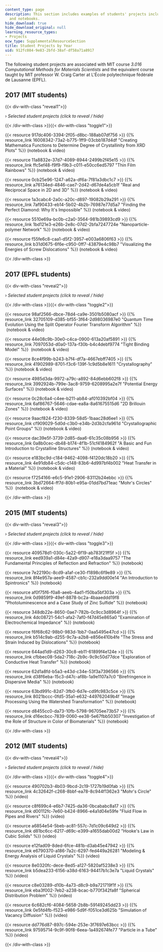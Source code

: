 ```yaml
---
content_type: page
description: This section includes examples of students' projects including videos
  and notebooks.
hide_download: true
hide_download_original: null
learning_resource_types:
- Projects
ocw_type: SupplementalResourceSection
title: Student Projects by Year
uid: 912fc084-9e83-2bfd-38af-df58a71a8917
---
```


The following student projects are associated with MIT course _3.016 Computational Methods for Materials Scientists_ and the equivalent course taught by MIT professor W. Craig Carter at L'École polytechnique fédérale de Lausanne (EPFL).

2017 (MIT students)
-------------------

{{< div-with-class "reveal1">}}

› _Selected student projects (click to reveal / hide)_

{{< /div-with-class >}}{{< div-with-class "toggle1">}}

{{< resource 917dc406-3394-2f05-d8bc-188ab07df756 >}} {{% resource_link 16008342-73a2-b775-1ff9-03cbb187d4df "Creating Mathematica Functions to Determine Degree of Crystallinity from XRD Plots" %}} (notebook & video)

{{< resource 11a8832e-37d7-4089-8944-2499b2f45e15 >}} {{% resource_link ffc5ef48-f9f9-f9b3-c011-e50cc6ed5797 "Thin Film Rainbows" %}} (notebook & video)

{{< resource 0cb25e96-1247-a62a-df6a-7f81a3dbc1c7 >}} {{% resource_link a76134ed-4846-cae7-2d42-d67de4a5cb1f "Real and Reciprocal Space in 2D and 3D" %}} (notebook & video)

{{< resource 1a3cabc4-2a0c-a20c-d897-19082b29a291 >}} {{% resource_link 7af90433-eb14-5b02-4b2b-76987e77d5a7 "Finding the Perfect Diamond: Why It's Impossible" %}} (notebook & video)

{{< resource 5510e69a-bc0b-c2a0-3564-981b39893cd9 >}} {{% resource_link 1bd121e3-e26b-2e8c-07d2-2bfa7247724e "Nanoparticle-polymer Network" %}} (notebook & video)

{{< resource f55fe6c8-caa1-d5f2-3957-e003a6806f63 >}} {{% resource_link b31d0675-6f6e-c950-0ff7-43879e4c98b7 "Visualizing the Energies of Screw Dislocations" %}} (notebook & video)

{{< /div-with-class >}}

2017 (EPFL students)
--------------------

{{< div-with-class "reveal2">}}

› _Selected student projects (click to reveal / hide)_

{{< /div-with-class >}}{{< div-with-class "toggle2">}}

{{< resource 98af2566-dbce-78d4-ca9e-3501b5080acf >}} {{% resource_link 32705109-d385-bf55-3f64-2d98036987e0 "Quantum Time Evolution Using the Split Operator Fourier Transform Algorithm" %}}  (notebook & video)

{{< resource 44e08c9b-30e0-c4ca-0900-613a20af5891 >}} {{% resource_link 7097053d-d0a0-137a-f30b-b4c4debf9774 "Tight Binding Model" %}}  (notebook & video)

{{< resource 8ce4f99b-b243-b7f4-df7a-4667ebff7405 >}} {{% resource_link 41902989-8701-f3c6-139f-1c9d5b8e1611 "Crystallography" %}} (notebook & video)

{{< resource 4985d3da-9972-a79c-a892-84d6ebb602f8 >}} {{% resource_link 3992924b-799e-3ac8-9759-6208995a2e7f "Potential Energy Surfaces" %}}﻿ (notebook & video)

{{< resource 0c28c6a4-c4ee-b211-ab84-af010392bf04 >}} {{% resource_link 6af86767-5646-cdae-ea8a-8a61675515d6 "2D Brillouin Zones" %}}﻿ (notebook & video)

{{< resource 9aacf824-f230-8339-58d5-1baac28d6ee1 >}} {{% resource_link cf909029-5d0d-c3b0-e34b-2d3b2cfa961d "Crystallographic Point Groups" %}}﻿ (notebook & video)

{{< resource dac39e5f-3739-2d85-daa6-61c35c08b956 >}} {{% resource_link 0a8b0cec-db48-b174-4f1b-51cf4184962f "A Basic and Fun Introduction to Crystalline Structures" %}}﻿ (notebook & video)

{{< resource e183bc9d-c184-9462-4098-f4120dc18b20 >}} {{% resource_link 4e91db84-c5dc-c148-83b6-4d997bf4b002 "Heat Transfer in a Material" %}}﻿ (notebook & video)

{{< resource f7254166-e6c5-91e1-2906-83112b24ebbc >}} {{% resource_link 3bd72664-ff7d-80b1-e95a-01dd7bd71eac "Mohr's Circles" %}}  (notebook & video)

{{< /div-with-class >}}

2015 (MIT students)
-------------------

{{< div-with-class "reveal3">}}

› _Selected student projects (click to reveal / hide)_

{{< /div-with-class >}}{{< div-with-class "toggle3">}}

{{< resource 409578d1-030c-5a22-6f19-ab783f21ff5f >}} {{% resource_link eed939a1-d84e-42a9-d907-e18a3daa9757 "The Fundamental Principles of Reflection and Refraction" %}} (notebook)

{{< resource 7e22190c-8cd9-a1af-ce30-f1898c6f9e89 >}} {{% resource_link 8f4e957a-aee9-4587-cb1c-232a9dd00e14 "An Introduction to Spintronics" %}} (notebook)

{{< resource af0f75f6-f0a8-aeeb-4ad1-f50ba5bf303a >}} {{% resource_link 0d9859f9-49ef-8878-bc2a-4baaeddd19f8 "Photoluminescence and a Case Study of Zinc Sulfide" %}} (notebook)

{{< resource 348db22e-8650-0ae7-782b-0c9cc3d8964f >}} {{% resource_link 4dc08721-54c1-afa2-7af0-f47d45e865a0 "Examination of Electrochemical Impedance" %}} (notebook)

{{< resource f6f68c62-98b0-983d-1bb7-0aa5495e47cd >}} {{% resource_link b514c9ab-d255-9c7a-a2b8-e856e410b4fe "The Stress and Strain Induced by Dislocations" %}} (notebook)

{{< resource 644ad1d9-d263-30c8-eb11-61899f4e124e >}} {{% resource_link cfbbec08-5da2-718c-2b9c-9c9c50d77dce "Exploration of Conductive Heat Transfer" %}} (notebook)

{{< resource 62d1a8fd-b5a3-e43d-c34e-53f3a7396566 >}} {{% resource_link d38f6eba-15c3-d47c-af8b-1a9e1107a7c0 "Birefringence in Dispersive Media" %}} (notebook)

{{< resource 63bd991c-82d7-3fb0-6d7e-cd9fc983c5ce >}} {{% resource_link 8021bccc-0fd5-35a1-e632-449762049b4f "Image Processing Using the Watershed Transformation" %}} (notebook)

{{< resource d8455cc0-da73-10fb-5798-96705ee73b57 >}} {{% resource_link d16ecbcc-7839-0060-ee38-5e67fbb50307 "Investigation of the Role of Structure in Color of Biomaterials" %}} (notebook)

{{< /div-with-class >}}

2012 (MIT students)
-------------------

{{< div-with-class "reveal4">}}

› _Selected student projects (click to reveal / hide)_

{{< /div-with-class >}}{{< div-with-class "toggle4">}}

{{< resource 490702b3-4b03-9bcd-2c19-1727b19d0fab >}} {{% resource_link 4c32642f-c268-8bbf-ea78-8c944f1362e3 "Mohr's Circle" %}} (video)

{{< resource c8f699c4-e6b7-7425-da36-0bcababc8a17 >}} {{% resource_link d00112fc-7e60-b424-8966-e4a1d04e59fe "Fluid Flow in Pipes and Rivers" %}} (video)

{{< resource a6854e54-5beb-ac81-557c-7d1c09c649d2 >}} {{% resource_link d81bc6cc-6217-d69c-e399-a1655dab00d2 "Hooke's Law in Cubic Solids" %}} (video)

{{< resource e12fad09-8ded-6fce-481b-d3ab45e47942 >}} {{% resource_link e6790370-a186-7a2c-6297-fed449a26281 "Modeling & Energy Analysis of Liquid Crystals" %}} (video)

{{< resource 8e0320fc-dece-8ed5-a127-5820af5238e3 >}} {{% resource_link b5dea233-6156-a38d-6163-94417b1c3e7a "Liquid Crystals" %}} (video)

{{< resource c8e03289-d10b-4a73-d8c9-b9a721719f1f >}} {{% resource_link eba3f002-7eb2-a238-bcac-b770f342fa8f "Spherical Distribution Problem" %}} (video)

{{< resource 6c682cf6-4084-5658-2b8b-59149245dd23 >}} {{% resource_link 0e5fd4fb-f523-e986-5d9f-f051ce3d625b "Simulation of Vacancy Diffusion" %}} (video)

{{< resource dd776d87-897c-594e-253e-3f7697e63bcc >}} {{% resource_link 97595714-9c9f-90f8-6eea-1a492674fe77 "Particle in a Tube" %}} (video)

{{< /div-with-class >}}